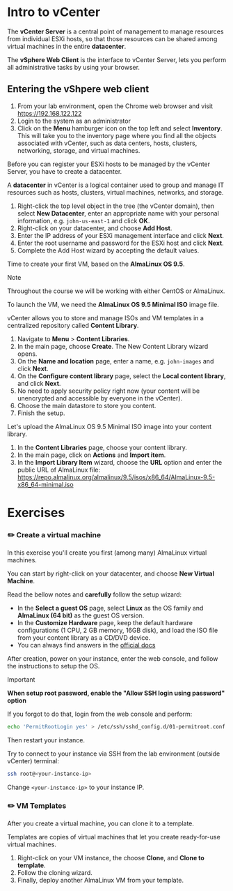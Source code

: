 # Intro to vCenter

The **vCenter Server** is a central point of management to manage resources from individual ESXi hosts, so that those resources can be shared among virtual machines in the entire
**datacenter**.

The **vSphere Web Client** is the interface to vCenter Server, lets you perform all administrative tasks by
using your browser.

## Entering the vShpere web client

1. From your lab environment, open the Chrome web browser and visit https://192.168.122.122
2. Login to the system as an administrator
3. Click on the **Menu** hamburger icon on the top left and select **Inventory**. This will take you to the inventory page where you find all the objects associated with vCenter, such as data centers, hosts, clusters, networking, storage, and virtual machines.

Before you can register your ESXi hosts to be managed by the vCenter Server, you have to create a datacenter. 

A **datacenter** in vCenter is a logical container used to group and manage IT resources such as hosts, clusters, virtual machines, networks, and storage. 

1. Right-click the top level object in the tree (the vCenter domain), then select **New Datacenter**, enter an appropriate name with your personal information, e.g. `john-us-east-1` and click **OK**.
2. Right-click on your datacenter, and choose **Add Host**.
3. Enter the IP address of your ESXi management interface and click **Next**.
4. Enter the root username and password for the ESXi host and click **Next**.
5. Complete the Add Host wizard by accepting the default values.

Time to create your first VM, based on the **AlmaLinux OS 9.5**.

> [!NOTE]
> Throughout the course we will be working with either CentOS or AlmaLinux. 

To launch the VM, we need the **AlmaLinux OS 9.5 Minimal ISO** image file.

vCenter allows you to store and manage ISOs and VM templates in a centralized repository called **Content Library**.

1. Navigate to **Menu** > **Content Libraries**.
2. In the main page, choose **Create**. The New Content Library wizard opens. 
3. On the **Name and location** page, enter a name, e.g. `john-images` and click **Next**.
4. On the **Configure content library** page, select the **Local content library**, and click **Next**.
5. No need to apply security policy right now (your content will be unencrypted and accessible by everyone in the vCenter).
6. Choose the main datastore to store you content. 
7. Finish the setup. 


Let's upload the AlmaLinux OS 9.5 Minimal ISO image into your content library. 

1. In the **Content Libraries** page, choose your content library. 
2. In the main page, click on **Actions** and **Import item**. 
3. In the **Import Library Item** wizard, choose the **URL** option and enter the public URL of AlmaLinux file: https://repo.almalinux.org/almalinux/9.5/isos/x86_64/AlmaLinux-9.5-x86_64-minimal.iso


# Exercises

### :pencil2: Create a virtual machine 

In this exercise you'll create you first (among many) AlmaLinux virtual machines. 

You can start by right-click on your datacenter, and choose **New Virtual Machine**.

Read the bellow notes and **carefully** follow the setup wizard:

- In the **Select a guest OS** page, select **Linux** as the OS family and **AlmaLinux (64 bit)** as the guest OS version. 
- In the **Customize Hardware** page, keep the default hardware configurations (1 CPU, 2 GB memory, 16GB disk), and load the ISO file from your content library as a CD/DVD device.
- You can always find answers in the [official docs](https://docs.vmware.com/en/VMware-vSphere/7.0/com.vmware.vsphere.vm_admin.doc/GUID-AE8AFBF1-75D1-4172-988C-378C35C9FAF2.html)

After creation, power on your instance, enter the web console, and follow the instructions to setup the OS.

> [!IMPORTANT]
> **When setup root password, enable the "Allow SSH login using password" option**
> 
> If you forgot to do that, login from the web console and perform:
> 
> ```bash
> echo 'PermitRootLogin yes' > /etc/ssh/sshd_config.d/01-permitroot.conf
> ```
> 
> Then restart your instance. 


Try to connect to your instance via SSH from the lab environment (outside vCenter) terminal:

```bash
ssh root@<your-instance-ip>
``` 

Change `<your-instance-ip>` to your instance IP. 

### :pencil2: VM Templates 

After you create a virtual machine, you can clone it to a template.

Templates are copies of virtual machines that let you create ready-for-use virtual machines.

1. Right-click on your VM instance, the choose **Clone**, and **Clone to template**.
2. Follow the cloning wizard. 
3. Finally, deploy another AlmaLinux VM from your template. 

